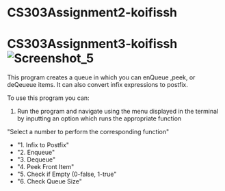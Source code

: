# CS303Assignment2-koifissh
# CS303Assignment3-koifissh![Screenshot_5](https://user-images.githubusercontent.com/112574689/232664938-b42085b8-039f-4c22-9d08-28bf5e831969.png)

This program creates a queue in which you can enQueue ,peek, or deQeueue items.
It can also convert infix expressions to postfix.

To use this program you can:
1. Run the program and navigate using the menu displayed in the terminal by inputting an option which runs the appropriate function

"Select a number to perform the corresponding function"
- "1. Infix to Postfix"
- "2. Enqueue"
- "3. Dequeue"
- "4. Peek Front Item"
- "5. Check if Empty (0-false, 1-true"
- "6. Check Queue Size"
